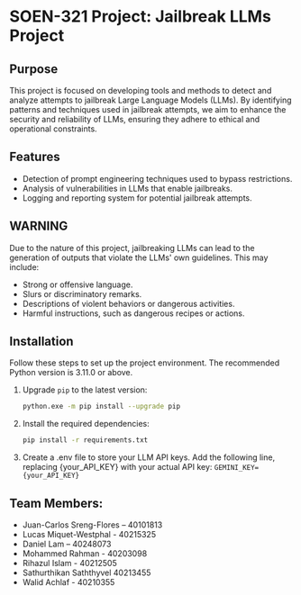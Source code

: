 # SOEN-321 Project: Jailbreak LLMs Project

## Purpose  
This project is focused on developing tools and methods to detect and analyze attempts to jailbreak Large Language Models (LLMs). By identifying patterns and techniques used in jailbreak attempts, we aim to enhance the security and reliability of LLMs, ensuring they adhere to ethical and operational constraints.

## Features  
- Detection of prompt engineering techniques used to bypass restrictions.  
- Analysis of vulnerabilities in LLMs that enable jailbreaks.  
- Logging and reporting system for potential jailbreak attempts.  

## WARNING  
Due to the nature of this project, jailbreaking LLMs can lead to the generation of outputs that violate the LLMs' own guidelines. This may include:  
- Strong or offensive language.  
- Slurs or discriminatory remarks.  
- Descriptions of violent behaviors or dangerous activities.  
- Harmful instructions, such as dangerous recipes or actions.  

## Installation  
Follow these steps to set up the project environment. The recommended Python version is 3.11.0 or above.

1. Upgrade `pip` to the latest version:  
   ```bash
   python.exe -m pip install --upgrade pip
   ```
2. Install the required dependencies:
    ```bash
    pip install -r requirements.txt
    ```
3. Create a .env file to store your LLM API keys. Add the following line, replacing {your_API_KEY} with your actual API key:
    `GEMINI_KEY={your_API_KEY}`

## Team Members:

- Juan-Carlos Sreng-Flores – 40101813
- Lucas Miquet-Westphal - 40215325
- Daniel Lam – 40248073
- Mohammed Rahman - 40203098
- Rihazul Islam - 40212505
- Sathurthikan Saththyvel 40213455
- Walid Achlaf - 40210355



